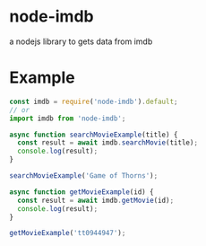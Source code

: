 # node-imdb

a nodejs library to gets data from imdb

# Example

```javascript
const imdb = require('node-imdb').default;
// or
import imdb from 'node-imdb';
```

```javascript
async function searchMovieExample(title) {
  const result = await imdb.searchMovie(title);
  console.log(result);
}

searchMovieExample('Game of Thorns');

async function getMovieExample(id) {
  const result = await imdb.getMovie(id);
  console.log(result);
}

getMovieExample('tt0944947');
```

